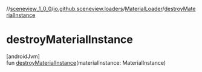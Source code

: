 //[sceneview_1_0_0](../../../index.md)/[io.github.sceneview.loaders](../index.md)/[MaterialLoader](index.md)/[destroyMaterialInstance](destroy-material-instance.md)

# destroyMaterialInstance

[androidJvm]\
fun [destroyMaterialInstance](destroy-material-instance.md)(materialInstance: MaterialInstance)

